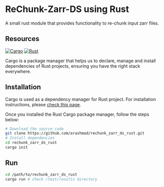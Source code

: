 # ReChunk-Zarr-DS using Rust

A small rust module that provides functionality to re-chunk input zarr files.

## Resources

[![Cargo](https://img.shields.io/badge/Cargo-latest-yellow)](https://doc.rust-lang.org/cargo/index.html)
[![Rust](https://img.shields.io/badge/Rust-latest-green)](https://www.rust-lang.org/tools/install)

Cargo is a package manager that helps us to declare, manage and install dependencies of Rust projects, ensuring you have the right stack everywhere.

## Installation

Cargo is used as a dependency manager for Rust project. For installation instructions, please [check this page](https://www.rust-lang.org/tools/install).

Once you installed the Rust Cargo package manager, follow the steps below:

```bash
# Download the source code
git clone https://github.com/arashmad/rechunk_zarr_ds_rust.git
# Install dependencies
cd rechunk_zarr_ds_rust
cargo init
```

## Run

```bash
cd /path/to/rechunk_zarr_ds_rust
cargo run # check /test/results directory
```
